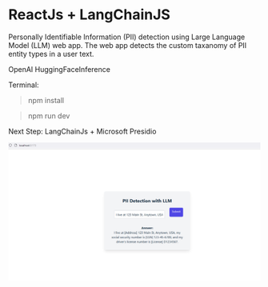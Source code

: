 # ReactJs + LangChainJS 

Personally Identifiable Information (PII) detection using Large Language Model (LLM) web app.
The web app detects the custom taxanomy of PII entity types in a user text.

OpenAI HuggingFaceInference
<!-- 
This template provides a minimal setup to get React working in Vite with HMR and some ESLint rules.

Currently, two official plugins are available:

- [@vitejs/plugin-react](https://github.com/vitejs/vite-plugin-react/blob/main/packages/plugin-react/README.md) uses [Babel](https://babeljs.io/) for Fast Refresh
- [@vitejs/plugin-react-swc](https://github.com/vitejs/vite-plugin-react-swc) uses [SWC](https://swc.rs/) for Fast Refresh

-->

Terminal: 
> npm install

> npm run dev


Next Step: LangChainJs + Microsoft Presidio

![](https://github.com/Mrunal-G/LLM_NER/blob/main/images/pic2.png)

